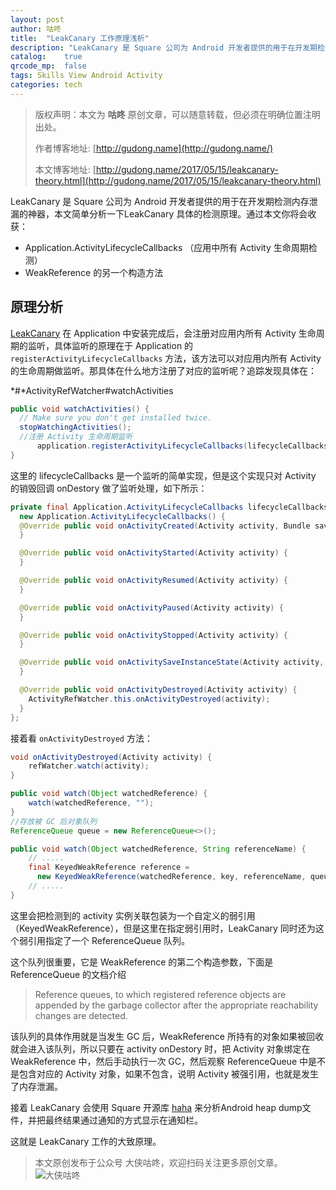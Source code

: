 ```yaml
---
layout: post
author: 咕咚
title:  "LeakCanary 工作原理浅析"
description: "LeakCanary 是 Square 公司为 Android 开发者提供的用于在开发期检测内存泄漏的神器，本文简单分析一下LeakCanary 具体的检测原理。"
catalog:    true
qrcode_mp:  false
tags: Skills View Android Activity 
categories: tech 
---
```


> 版权声明：本文为 **咕咚** 原创文章，可以随意转载，但必须在明确位置注明出处。
>
> 作者博客地址: [http://gudong.name](http://gudong.name/)
>
> 本文博客地址: [http://gudong.name/2017/05/15/leakcanary-theory.html](http://gudong.name/2017/05/15/leakcanary-theory.html)

LeakCanary 是 Square 公司为 Android 开发者提供的用于在开发期检测内存泄漏的神器，本文简单分析一下LeakCanary 具体的检测原理。通过本文你将会收获：

- Application.ActivityLifecycleCallbacks （应用中所有 Activity 生命周期检测）
- WeakReference 的另一个构造方法

## 原理分析

[LeakCanary](https://github.com/square/leakcanary) 在 Application 中安装完成后，会注册对应用内所有 Activity 生命周期的监听，具体监听的原理在于 Application 的 `registerActivityLifecycleCallbacks` 方法，该方法可以对应用内所有 Activity 的生命周期做监听。那具体在什么地方注册了对应的监听呢？追踪发现具体在：

*#*ActivityRefWatcher#watchActivities

```java
public void watchActivities() {
  // Make sure you don't get installed twice.
  stopWatchingActivities();
  //注册 Activity 生命周期监听
      application.registerActivityLifecycleCallbacks(lifecycleCallbacks);
}
```

这里的 lifecycleCallbacks 是一个监听的简单实现，但是这个实现只对 Activity 的销毁回调 onDestory 做了监听处理，如下所示：

```java
private final Application.ActivityLifecycleCallbacks lifecycleCallbacks =
  new Application.ActivityLifecycleCallbacks() {
  @Override public void onActivityCreated(Activity activity, Bundle savedInstanceState) {
  }

  @Override public void onActivityStarted(Activity activity) {
  }

  @Override public void onActivityResumed(Activity activity) {
  }

  @Override public void onActivityPaused(Activity activity) {
  }

  @Override public void onActivityStopped(Activity activity) {
  }

  @Override public void onActivitySaveInstanceState(Activity activity, Bundle outState) {
  }

  @Override public void onActivityDestroyed(Activity activity) {
    ActivityRefWatcher.this.onActivityDestroyed(activity);
  }
};
```

接着看 `onActivityDestroyed` 方法：

```java
void onActivityDestroyed(Activity activity) {
    refWatcher.watch(activity);
}
```

```java
public void watch(Object watchedReference) {
    watch(watchedReference, "");
}
//存放被 GC 后对象队列
ReferenceQueue queue = new ReferenceQueue<>();

public void watch(Object watchedReference, String referenceName) {
  	// .....
    final KeyedWeakReference reference = 
      new KeyedWeakReference(watchedReference, key, referenceName, queue);
    // .....
}
```

这里会把检测到的 activity 实例关联包装为一个自定义的弱引用（KeyedWeakReference），但是这里在指定弱引用时，LeakCanary 同时还为这个弱引用指定了一个 ReferenceQueue 队列。

这个队列很重要，它是 WeakReference 的第二个构造参数，下面是 ReferenceQueue 的文档介绍

> Reference queues, to which registered reference objects are appended by the garbage collector after the appropriate reachability changes are detected.

该队列的具体作用就是当发生 GC 后，WeakReference 所持有的对象如果被回收就会进入该队列，所以只要在 activity onDestory 时，把 Activity 对象绑定在 WeakReference 中，然后手动执行一次 GC，然后观察 ReferenceQueue 中是不是包含对应的 Activity 对象，如果不包含，说明 Activity 被强引用，也就是发生了内存泄漏。

接着 LeakCanary 会使用 Square 开源库 [haha](https://github.com/square/haha) 来分析Android heap dump文件，并把最终结果通过通知的方式显示在通知栏。

这就是 LeakCanary 工作的大致原理。



> 本文原创发布于公众号 大侠咕咚，欢迎扫码关注更多原创文章。
> ![大侠咕咚](http://upload-images.jianshu.io/upload_images/588640-20fdcda8075edb5d.jpg?imageMogr2/auto-orient/strip%7CimageView2/2/w/1240)



